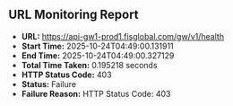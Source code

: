 ## URL Monitoring Report

- **URL:** https://api-gw1-prod1.fisglobal.com/gw/v1/health
- **Start Time:** 2025-10-24T04:49:00.131911
- **End Time:** 2025-10-24T04:49:00.327129
- **Total Time Taken:** 0.195218 seconds
- **HTTP Status Code:** 403
- **Status:** Failure
- **Failure Reason:** HTTP Status Code: 403
